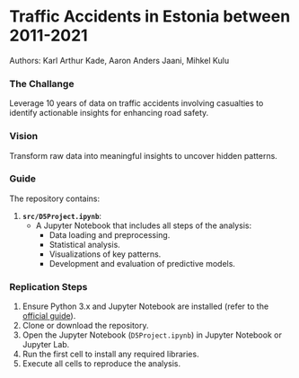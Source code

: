 # Traffic Accidents in Estonia between 2011-2021

Authors: Karl Arthur Kade, Aaron Anders Jaani, Mihkel Kulu

### The Challange
Leverage 10 years of data on traffic accidents involving casualties to identify actionable insights for enhancing road safety. 

### Vision
Transform raw data into meaningful insights to uncover hidden patterns.

### Guide
The repository contains:
1. **`src/D5Project.ipynb`**: 
   - A Jupyter Notebook that includes all steps of the analysis:
     - Data loading and preprocessing.
     - Statistical analysis.
     - Visualizations of key patterns.
     - Development and evaluation of predictive models.

### Replication Steps
1. Ensure Python 3.x and Jupyter Notebook are installed (refer to the [official guide](https://jupyter.org/install)).
2. Clone or download the repository.
3. Open the Jupyter Notebook (`D5Project.ipynb`) in Jupyter Notebook or Jupyter Lab.
4. Run the first cell to install any required libraries.
5. Execute all cells to reproduce the analysis.
